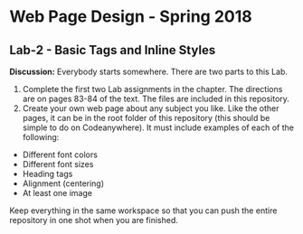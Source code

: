 # Web Page Design - Spring 2018

## Lab-2 - Basic Tags and Inline Styles

**Discussion:** Everybody starts somewhere. There are two parts to this Lab.

1. Complete the first two Lab assignments in the chapter. The directions are on pages 83-84 of the text. The files are included in this repository. 
1. Create your own web page about any subject you like. Like the other pages, it can be in the root folder of this repository (this should be simple to do on Codeanywhere). It must include examples of each of the following:
  * Different font colors
  * Different font sizes
  * Heading tags
  * Alignment (centering)
  * At least one image

Keep everything in the same workspace so that you can push the entire repository in one shot when you are finished.
